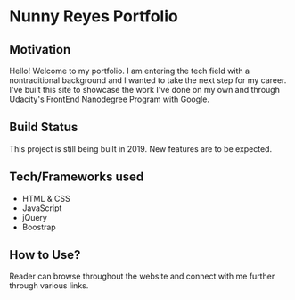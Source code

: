 <h1>Nunny Reyes Portfolio</h1>

<h2>Motivation</h2>
Hello! Welcome to my portfolio. I am entering the tech field with a nontraditional background and I wanted to take the next step for my career. I've built this site to showcase the work I've done on my own and through Udacity's FrontEnd Nanodegree Program with Google. 


<h2>Build Status</h2>
This project is still being built in 2019. New features are to be expected.


<h2>Tech/Frameworks used</h2>
    <ul>
        <li>HTML & CSS</li>
        <li>JavaScript</li>
        <li>jQuery</li>
        <li>Boostrap</li>
    </ul>

<h2>How to Use?</h2>
Reader can browse throughout the website and connect with me further through various links. 